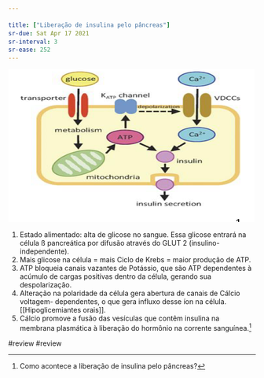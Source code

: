 ```yaml
---

title: ["Liberação de insulina pelo pâncreas"]
sr-due: Sat Apr 17 2021
sr-interval: 3
sr-ease: 252
---
```


![Pasted image 20210411163935.png](Pasted%20image%2020210411163935.png)
1. Estado alimentado: alta de glicose no sangue. Essa glicose entrará na célula ß pancreática por difusão através do GLUT 2 (insulino-independente). 
2. Mais glicose na célula = mais Ciclo de Krebs = maior produção de ATP. 
3. ATP bloqueia canais vazantes de Potássio, que são ATP dependentes à acúmulo de cargas positivas dentro da célula, gerando sua despolarização. 
4. Alteração na polaridade da célula gera abertura de canais de Cálcio voltagem- dependentes, o que gera influxo desse íon na célula. [[Hipoglicemiantes orais]].
5. Cálcio promove a fusão das vesículas que contêm insulina na membrana plasmática à liberação do hormônio na corrente sanguínea.[^837650]

[^837650]: Como acontece a liberação de insulina pelo pâncreas?

#review #review 
